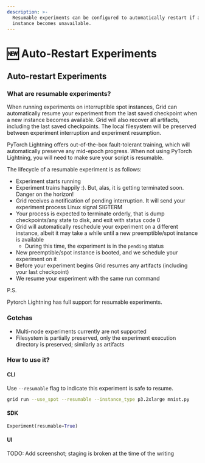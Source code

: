 ```yaml
---
description: >-
  Resumable experiments can be configured to automatically restart if a spot
  instance becomes unavailable.
---
```


# 🆕 Auto-Restart Experiments

## Auto-restart Experiments

### What are resumable experiments?

When running experiments on interruptible spot instances, Grid can automatically resume your experiment from the last saved checkpoint when a new instance becomes available. Grid will also recover all artifacts, including the last saved checkpoints. The local filesystem will be preserved between experiment interruption and experiment resumption.

PyTorch Lightning offers out-of-the-box fault-tolerant training, which will automatically preserve any mid-epoch progress. When not using PyTorch Lightning, you will need to make sure your script is resumable.

The lifecycle of a resumable experiment is as follows:

* Experiment starts running
* Experiment trains happily :). But, alas, it is getting terminated soon. Danger on the horizon!
* Grid receives a notification of pending interruption. It will send your experiment process Linux signal SIGTERM
* Your process is expected to terminate orderly, that is dump checkpoints/any state to disk, and exit with status code 0
* Grid will automatically reschedule your experiment on a different instance, albeit it may take a while until a new preemptible/spot instance is available
  * During this time, the experiment is in the `pending` status &#x20;
* New preemptible/spot instance is booted, and we schedule your experiment on it
* Before your experiment begins Grid resumes any artifacts (including your last checkpoint)
* We resume your experiment with the same run command

P.S.

Pytorch Lightning has full support for resumable experiments.

### Gotchas

* Multi-node experiments currently are not supported
* Filesystem is partially preserved, only the experiment execution directory is preserved; similarly as artifacts

### How to use it?

#### CLI

Use `--resumable` flag to indicate this experiment is safe to resume.

```bash
grid run --use_spot --resumable --instance_type p3.2xlarge mnist.py
```

#### SDK

```python
Experiment(resumable=True)
```

#### UI

TODO: Add screenshot; staging is broken at the time of the writing

